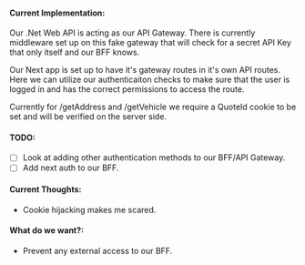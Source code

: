 #### Current Implementation:

Our .Net Web API is acting as our API Gateway. There is currently middleware set up on this fake gateway that will check for a secret API Key that only itself and our BFF knows.

Our Next app is set up to have it's gateway routes in it's own API routes. Here we can utilize our authenticaiton checks to make sure that the user is logged in and has the correct permissions to access the route.

Currently for /getAddress and /getVehicle we require a QuoteId cookie to be set and will be verified on the server side.

#### TODO:

- [ ] Look at adding other authentication methods to our BFF/API Gateway.
- [ ] Add next auth to our BFF.

#### Current Thoughts:

- Cookie hijacking makes me scared.

#### What do we want?:

- Prevent any external access to our BFF.
